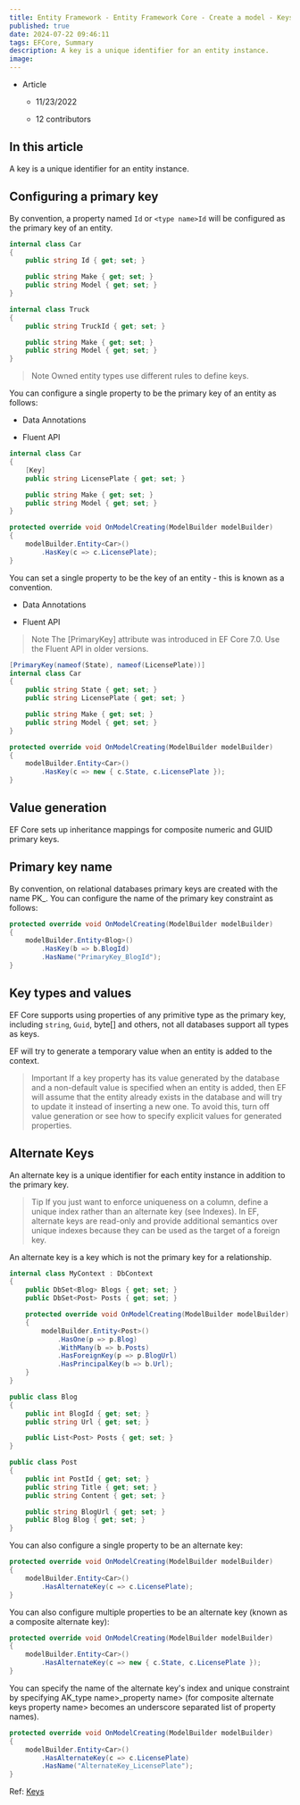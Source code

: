 ```yaml
---
title: Entity Framework - Entity Framework Core - Create a model - Keys
published: true
date: 2024-07-22 09:46:11
tags: EFCore, Summary
description: A key is a unique identifier for an entity instance.
image:
---
```

- Article

  - 11/23/2022

  - 12 contributors

## In this article

A key is a unique identifier for an entity instance.

## Configuring a primary key

By convention, a property named ```Id``` or ```<type name>Id``` will be configured as the primary key of an entity.

```csharp
internal class Car
{
    public string Id { get; set; }

    public string Make { get; set; }
    public string Model { get; set; }
}

internal class Truck
{
    public string TruckId { get; set; }

    public string Make { get; set; }
    public string Model { get; set; }
}
```

> Note
Owned entity types use different rules to define keys.

You can configure a single property to be the primary key of an entity as follows:

 - Data Annotations

 - Fluent API

```csharp
internal class Car
{
    [Key]
    public string LicensePlate { get; set; }

    public string Make { get; set; }
    public string Model { get; set; }
}
```

```csharp
protected override void OnModelCreating(ModelBuilder modelBuilder)
{
    modelBuilder.Entity<Car>()
        .HasKey(c => c.LicensePlate);
}
```

You can set a single property to be the key of an entity - this is known as a convention.

 - Data Annotations

 - Fluent API

> Note
The [PrimaryKey] attribute was introduced in EF Core 7.0. Use the Fluent API in older versions.

```csharp
[PrimaryKey(nameof(State), nameof(LicensePlate))]
internal class Car
{
    public string State { get; set; }
    public string LicensePlate { get; set; }

    public string Make { get; set; }
    public string Model { get; set; }
}
```

```csharp
protected override void OnModelCreating(ModelBuilder modelBuilder)
{
    modelBuilder.Entity<Car>()
        .HasKey(c => new { c.State, c.LicensePlate });
}
```

## Value generation

EF Core sets up inheritance mappings for composite numeric and GUID primary keys.

## Primary key name

By convention, on relational databases primary keys are created with the name PK_<type name>. You can configure the name of the primary key constraint as follows:

```csharp
protected override void OnModelCreating(ModelBuilder modelBuilder)
{
    modelBuilder.Entity<Blog>()
        .HasKey(b => b.BlogId)
        .HasName("PrimaryKey_BlogId");
}
```

## Key types and values

EF Core supports using properties of any primitive type as the primary key, including ```string```, ```Guid```, byte[] and others, not all databases support all types as keys.

EF will try to generate a temporary value when an entity is added to the context.

> Important
If a key property has its value generated by the database and a non-default value is specified when an entity is added, then EF will assume that the entity already exists in the database and will try to update it instead of inserting a new one. To avoid this, turn off value generation or see how to specify explicit values for generated properties.

## Alternate Keys

An alternate key is a unique identifier for each entity instance in addition to the primary key.

> Tip
If you just want to enforce uniqueness on a column, define a unique index rather than an alternate key (see Indexes). In EF, alternate keys are read-only and provide additional semantics over unique indexes because they can be used as the target of a foreign key.

An alternate key is a key which is not the primary key for a relationship.

```csharp
internal class MyContext : DbContext
{
    public DbSet<Blog> Blogs { get; set; }
    public DbSet<Post> Posts { get; set; }

    protected override void OnModelCreating(ModelBuilder modelBuilder)
    {
        modelBuilder.Entity<Post>()
            .HasOne(p => p.Blog)
            .WithMany(b => b.Posts)
            .HasForeignKey(p => p.BlogUrl)
            .HasPrincipalKey(b => b.Url);
    }
}

public class Blog
{
    public int BlogId { get; set; }
    public string Url { get; set; }

    public List<Post> Posts { get; set; }
}

public class Post
{
    public int PostId { get; set; }
    public string Title { get; set; }
    public string Content { get; set; }

    public string BlogUrl { get; set; }
    public Blog Blog { get; set; }
}
```

You can also configure a single property to be an alternate key:

```csharp
protected override void OnModelCreating(ModelBuilder modelBuilder)
{
    modelBuilder.Entity<Car>()
        .HasAlternateKey(c => c.LicensePlate);
}
```

You can also configure multiple properties to be an alternate key (known as a composite alternate key):

```csharp
protected override void OnModelCreating(ModelBuilder modelBuilder)
{
    modelBuilder.Entity<Car>()
        .HasAlternateKey(c => new { c.State, c.LicensePlate });
}
```

You can specify the name of the alternate key's index and unique constraint by specifying AK_type name>_property name> (for composite alternate keys property name> becomes an underscore separated list of property names).

```csharp
protected override void OnModelCreating(ModelBuilder modelBuilder)
{
    modelBuilder.Entity<Car>()
        .HasAlternateKey(c => c.LicensePlate)
        .HasName("AlternateKey_LicensePlate");
}
```

Ref: [Keys](https://learn.microsoft.com/en-us/ef/core/modeling/keys)